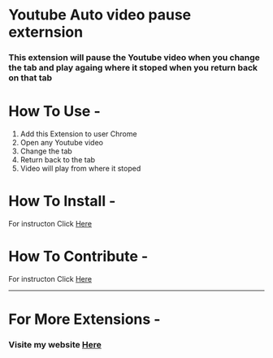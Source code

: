 # Youtube Auto video pause externsion

### This extension will pause the Youtube video when you change the tab and play againg where it stoped when you return back on that tab

# How To Use -

1. Add this Extension to user Chrome
2. Open any Youtube video
3. Change the tab
4. Return back to the tab
5. Video will play from where it stoped

# How To Install -

For instructon Click [Here](how-to-use.md) 

# How To Contribute -

For instructon Click [Here](contribution.md) 

---

# For More Extensions - 

### Visite my website [Here](https://patilyash.vercel.app)
